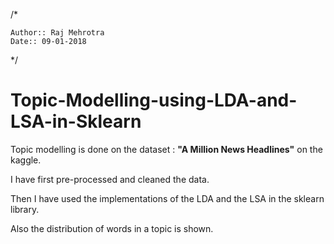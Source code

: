 /*

    Author:: Raj Mehrotra
    Date:: 09-01-2018
    
 */

# Topic-Modelling-using-LDA-and-LSA-in-Sklearn

Topic modelling is done on the dataset : **"A Million News Headlines"** on the kaggle. 

I have first pre-processed and cleaned the data. 

Then I have used the implementations of the LDA and the LSA in the sklearn library.

Also the distribution of words in a topic is shown.
